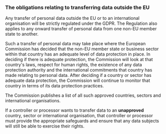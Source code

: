 ###  The obligations relating to transferring data outside the EU

Any transfer of personal data outside the EU or to an international
organisation will be strictly regulated under the GDPR. The Regulation also
applies to any onward transfer of personal data from one non-EU member state
to another.

Such a transfer of personal data may take place where the European Commission
has decided that the non-EU member state or business sector within that
country has an adequate level of data protection in place. In deciding if
there is adequate protection, the Commission will look at that country's laws,
respect for human rights, the existence of any data protection authority and
the international commitments that country has made relating to personal data.
After deciding if a country or sector has adequate data protection, the
Commission will continue to monitor that country in terms of its data
protection practices.

The Commission publishes a list of all such approved countries, sectors and
international organisations.

If a controller or processor wants to transfer data to an **unapproved**
country, sector or international organisation, that controller or processor
must provide the appropriate safeguards and ensure that any data subjects will
still be able to exercise their rights.
